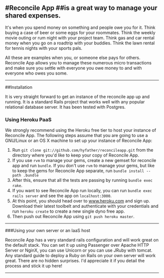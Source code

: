 #Reconcile App 
##is a great way to manage your shared expenses.
----
It's when you spend money on something and people owe you for
it. Think buying a case of beer or some eggs for your
roommates. Think the weekly movie outing or rum night with your
project team. Think gas and car rental money when you go on a
roadtrip with your buddies. Think the lawn rental for tennis
nights with your sports pals.

All these are examples when you, or someone else pays for
others. Reconcile App allows you to manage these numerous micro
transactions and make sure you settle with everyone you owe money
to and with everyone who owes you some.

----

##Installation

It is very straight forward to get an instance of the reconcile app up
and running. It is a standard Rails project that works well with any
popular relational database server. It has been tested with Postgres.

### Using Heroku PaaS

We strongly recommend using the Heroku free tier to host your instance
of Reconcile App. The following steps assume that you are going to use
a GNU/Linux or an OS X machine to set up your instance of Reconcile
App:


1. Run `git clone git://github.com/hyfather/reconcileapp.git` from the
directory where you'd like to keep your copy of Reconcile App.
2. If you use `rvm` to manage your gems, create a new gemset for
reconcile app and run `bundle`. If you don't use `rvm` to manage your
gems, but like to keep the gems for Reconcile App separate, run
`bundle install --path .bundle`
3. After this, ensure that all the tests are passing by running
`bundle exec rake`.
4. If you want to see Reconcile App run locally, you can run `bundle
exec rails server` and see the app on `localhost:3000`.
5. At this point, you should head over to www.heroku.com and sign
up. Download their latest toolbelt and authenticate with your
credentials and run `heroku create` to create a new single dyno free
app.
6. Then push out Reconcile App using `git push heroku master`.

----

###Using your own server or an IaaS host

Reconcile App has a very standard rails configuration and will work
great on the default stack. You can set it up using Passenger over
Apache HTTP Server or NginX, you can use Unicorn or you can use JRuby
with tomcat. Any standard guide to deploy a Ruby on Rails on your own
server will work great. There are no hidden surprises.
I'd appreciate it if you detail the process and stick it up here!

----
